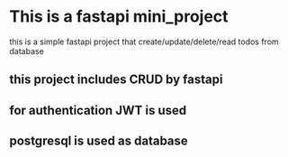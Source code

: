 # This is a fastapi mini_project
this is a simple fastapi project that create/update/delete/read todos from database 
## this project includes CRUD by fastapi
## for authentication JWT is used
## postgresql is used as database
